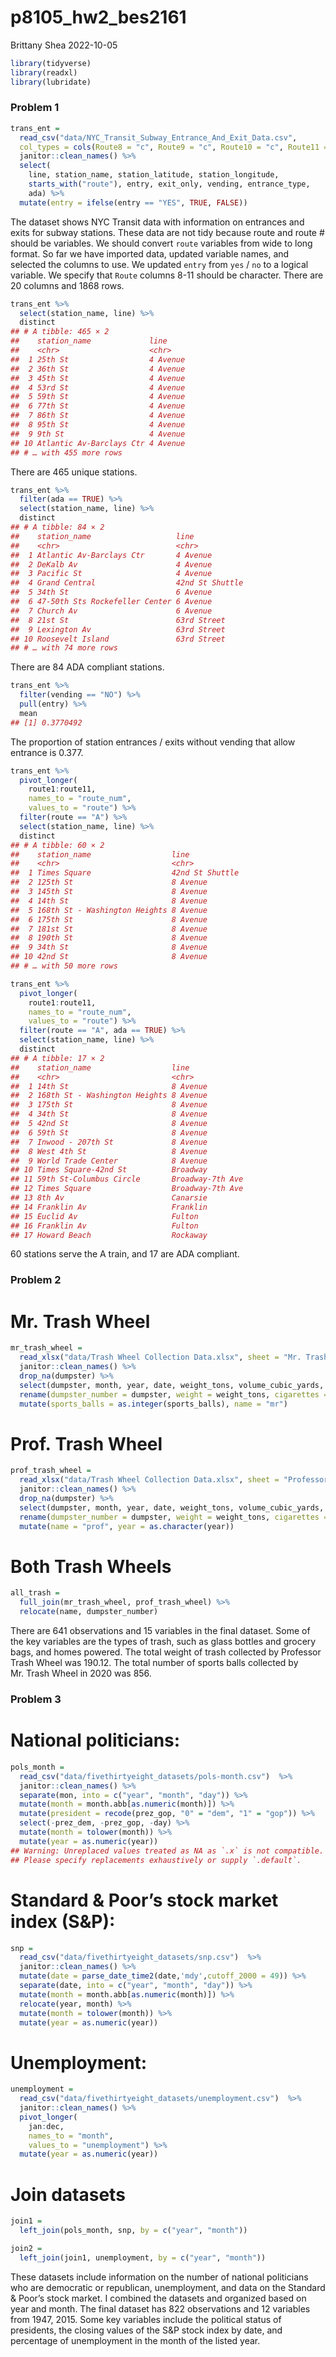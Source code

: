 p8105_hw2_bes2161
================
Brittany Shea
2022-10-05

``` r
library(tidyverse)
library(readxl)
library(lubridate)
```

### Problem 1

``` r
trans_ent = 
  read_csv("data/NYC_Transit_Subway_Entrance_And_Exit_Data.csv",
  col_types = cols(Route8 = "c", Route9 = "c", Route10 = "c", Route11 = "c")) %>% 
  janitor::clean_names() %>% 
  select(
    line, station_name, station_latitude, station_longitude, 
    starts_with("route"), entry, exit_only, vending, entrance_type, 
    ada) %>% 
  mutate(entry = ifelse(entry == "YES", TRUE, FALSE))
```

The dataset shows NYC Transit data with information on entrances and
exits for subway stations. These data are not tidy because route and
route \# should be variables. We should convert `route` variables from
wide to long format. So far we have imported data, updated variable
names, and selected the columns to use. We updated `entry` from `yes` /
`no` to a logical variable. We specify that `Route` columns 8-11 should
be character. There are 20 columns and 1868 rows.

``` r
trans_ent %>% 
  select(station_name, line) %>% 
  distinct
## # A tibble: 465 × 2
##    station_name             line    
##    <chr>                    <chr>   
##  1 25th St                  4 Avenue
##  2 36th St                  4 Avenue
##  3 45th St                  4 Avenue
##  4 53rd St                  4 Avenue
##  5 59th St                  4 Avenue
##  6 77th St                  4 Avenue
##  7 86th St                  4 Avenue
##  8 95th St                  4 Avenue
##  9 9th St                   4 Avenue
## 10 Atlantic Av-Barclays Ctr 4 Avenue
## # … with 455 more rows
```

There are 465 unique stations.

``` r
trans_ent %>% 
  filter(ada == TRUE) %>% 
  select(station_name, line) %>% 
  distinct
## # A tibble: 84 × 2
##    station_name                   line           
##    <chr>                          <chr>          
##  1 Atlantic Av-Barclays Ctr       4 Avenue       
##  2 DeKalb Av                      4 Avenue       
##  3 Pacific St                     4 Avenue       
##  4 Grand Central                  42nd St Shuttle
##  5 34th St                        6 Avenue       
##  6 47-50th Sts Rockefeller Center 6 Avenue       
##  7 Church Av                      6 Avenue       
##  8 21st St                        63rd Street    
##  9 Lexington Av                   63rd Street    
## 10 Roosevelt Island               63rd Street    
## # … with 74 more rows
```

There are 84 ADA compliant stations.

``` r
trans_ent %>% 
  filter(vending == "NO") %>% 
  pull(entry) %>% 
  mean
## [1] 0.3770492
```

The proportion of station entrances / exits without vending that allow
entrance is 0.377.

``` r
trans_ent %>% 
  pivot_longer(
    route1:route11,
    names_to = "route_num",
    values_to = "route") %>% 
  filter(route == "A") %>% 
  select(station_name, line) %>% 
  distinct
## # A tibble: 60 × 2
##    station_name                  line           
##    <chr>                         <chr>          
##  1 Times Square                  42nd St Shuttle
##  2 125th St                      8 Avenue       
##  3 145th St                      8 Avenue       
##  4 14th St                       8 Avenue       
##  5 168th St - Washington Heights 8 Avenue       
##  6 175th St                      8 Avenue       
##  7 181st St                      8 Avenue       
##  8 190th St                      8 Avenue       
##  9 34th St                       8 Avenue       
## 10 42nd St                       8 Avenue       
## # … with 50 more rows

trans_ent %>% 
  pivot_longer(
    route1:route11,
    names_to = "route_num",
    values_to = "route") %>% 
  filter(route == "A", ada == TRUE) %>% 
  select(station_name, line) %>% 
  distinct
## # A tibble: 17 × 2
##    station_name                  line            
##    <chr>                         <chr>           
##  1 14th St                       8 Avenue        
##  2 168th St - Washington Heights 8 Avenue        
##  3 175th St                      8 Avenue        
##  4 34th St                       8 Avenue        
##  5 42nd St                       8 Avenue        
##  6 59th St                       8 Avenue        
##  7 Inwood - 207th St             8 Avenue        
##  8 West 4th St                   8 Avenue        
##  9 World Trade Center            8 Avenue        
## 10 Times Square-42nd St          Broadway        
## 11 59th St-Columbus Circle       Broadway-7th Ave
## 12 Times Square                  Broadway-7th Ave
## 13 8th Av                        Canarsie        
## 14 Franklin Av                   Franklin        
## 15 Euclid Av                     Fulton          
## 16 Franklin Av                   Fulton          
## 17 Howard Beach                  Rockaway
```

60 stations serve the A train, and 17 are ADA compliant.

### Problem 2

# Mr. Trash Wheel

``` r
mr_trash_wheel = 
  read_xlsx("data/Trash Wheel Collection Data.xlsx", sheet = "Mr. Trash Wheel")  %>%
  janitor::clean_names() %>%
  drop_na(dumpster) %>%
  select(dumpster, month, year, date, weight_tons, volume_cubic_yards, plastic_bottles, polystyrene, cigarette_butts, glass_bottles, grocery_bags, chip_bags, sports_balls, homes_powered) %>% 
  rename(dumpster_number = dumpster, weight = weight_tons, cigarettes = cigarette_butts, volume = volume_cubic_yards) %>% 
  mutate(sports_balls = as.integer(sports_balls), name = "mr")
```

# Prof. Trash Wheel

``` r
prof_trash_wheel =
  read_xlsx("data/Trash Wheel Collection Data.xlsx", sheet = "Professor Trash Wheel")  %>%
  janitor::clean_names() %>%
  drop_na(dumpster) %>%
  select(dumpster, month, year, date, weight_tons, volume_cubic_yards, plastic_bottles, polystyrene, cigarette_butts, glass_bottles, grocery_bags, chip_bags, homes_powered) %>% 
  rename(dumpster_number = dumpster, weight = weight_tons, cigarettes = cigarette_butts, volume = volume_cubic_yards) %>% 
  mutate(name = "prof", year = as.character(year))
```

# Both Trash Wheels

``` r
all_trash = 
  full_join(mr_trash_wheel, prof_trash_wheel) %>%
  relocate(name, dumpster_number) 
```

There are 641 observations and 15 variables in the final dataset. Some
of the key variables are the types of trash, such as glass bottles and
grocery bags, and homes powered. The total weight of trash collected by
Professor Trash Wheel was 190.12. The total number of sports balls
collected by Mr. Trash Wheel in 2020 was 856.

### Problem 3

# National politicians:

``` r
pols_month =
  read_csv("data/fivethirtyeight_datasets/pols-month.csv")  %>%
  janitor::clean_names() %>%
  separate(mon, into = c("year", "month", "day")) %>%
  mutate(month = month.abb[as.numeric(month)]) %>%
  mutate(president = recode(prez_gop, "0" = "dem", "1" = "gop")) %>%
  select(-prez_dem, -prez_gop, -day) %>%
  mutate(month = tolower(month)) %>%
  mutate(year = as.numeric(year))
## Warning: Unreplaced values treated as NA as `.x` is not compatible.
## Please specify replacements exhaustively or supply `.default`.
```

# Standard & Poor’s stock market index (S&P):

``` r
snp =
  read_csv("data/fivethirtyeight_datasets/snp.csv")  %>%
  janitor::clean_names() %>%
  mutate(date = parse_date_time2(date,'mdy',cutoff_2000 = 49)) %>%
  separate(date, into = c("year", "month", "day")) %>%
  mutate(month = month.abb[as.numeric(month)]) %>%
  relocate(year, month) %>%
  mutate(month = tolower(month)) %>%
  mutate(year = as.numeric(year))
```

# Unemployment:

``` r
unemployment =
  read_csv("data/fivethirtyeight_datasets/unemployment.csv")  %>%
  janitor::clean_names() %>%
  pivot_longer(
    jan:dec,
    names_to = "month", 
    values_to = "unemployment") %>%
  mutate(year = as.numeric(year))
```

# Join datasets

``` r
join1 = 
  left_join(pols_month, snp, by = c("year", "month"))

join2 = 
  left_join(join1, unemployment, by = c("year", "month"))
```

These datasets include information on the number of national politicians
who are democratic or republican, unemployment, and data on the Standard
& Poor’s stock market. I combined the datasets and organized based on
year and month. The final dataset has 822 observations and 12 variables
from 1947, 2015. Some key variables include the political status of
presidents, the closing values of the S&P stock index by date, and
percentage of unemployment in the month of the listed year.
